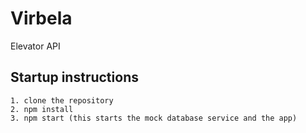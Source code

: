 # Virbela
 Elevator API

## Startup instructions
    1. clone the repository
    2. npm install
    3. npm start (this starts the mock database service and the app)
